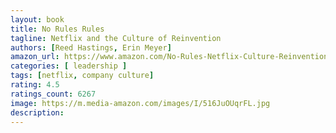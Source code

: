 ```yaml
---
layout: book
title: No Rules Rules
tagline: Netflix and the Culture of Reinvention
authors: [Reed Hastings, Erin Meyer]
amazon_url: https://www.amazon.com/No-Rules-Netflix-Culture-Reinvention-ebook/dp/B081Y3R657
categories: [ leadership ]
tags: [netflix, company culture]
rating: 4.5
ratings_count: 6267
image: https://m.media-amazon.com/images/I/516JuOUqrFL.jpg
description:
---
```

